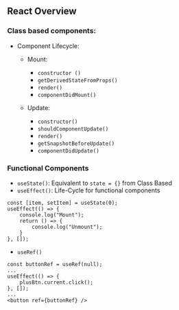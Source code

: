 ## React Overview

### Class based components: 

- Component Lifecycle: 
    - Mount: 
        - `constructor ()`
        - `getDerivedStateFromProps()`
        - `render()`
        - `componentDidMount()`

    - Update: 
        - `constructor()`
        - `shouldComponentUpdate()`
        - `render()`
        - `getSnapshotBeforeUpdate()`
        - `componentDidUpdate()`

### Functional Components

- `useState()`: Equivalent to `state = {}` from Class Based
- `useEffect()`: Life-Cycle for functional components
```
const [item, setItem] = useState(0); 
useEffect(() => {
    console.log("Mount"); 
    return () => {
        console.log("Unmount"); 
    }
}, []); 
```
- `useRef()`
```
const buttonRef = useRef(null);
...
useEffect(() => {
    plusBtn.current.click(); 
}, []); 
...
<button ref={buttonRef} />
```
